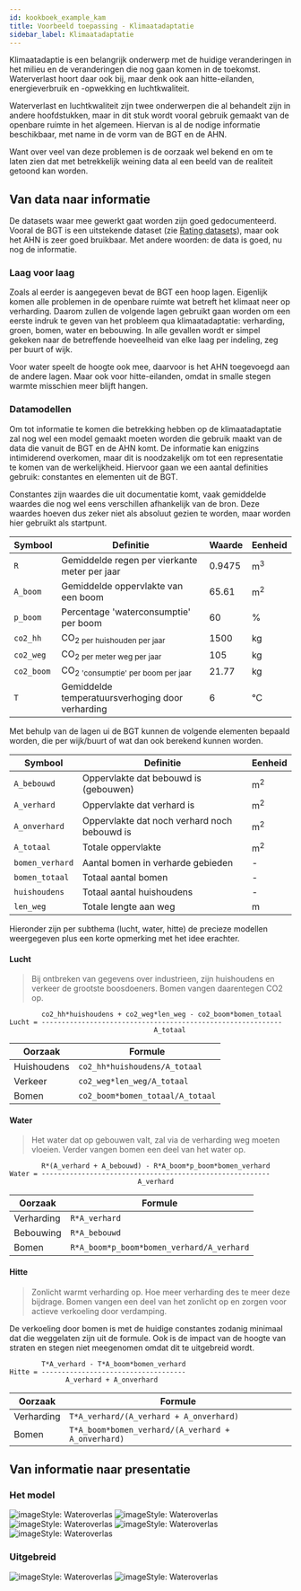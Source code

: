 ```yaml
---
id: kookboek_example_kam
title: Voorbeeld toepassing - Klimaatadaptatie
sidebar_label: Klimaatadaptatie
---
```


Klimaatadaptie is een belangrijk onderwerp met de huidige veranderingen in het milieu en de veranderingen die nog gaan komen in de toekomst. Waterverlast hoort daar ook bij, maar denk ook aan hitte-eilanden, energieverbruik en -opwekking en luchtkwaliteit.

Waterverlast en luchtkwaliteit zijn twee onderwerpen die al behandelt zijn in andere hoofdstukken, maar in dit stuk wordt vooral gebruik gemaakt van de openbare ruimte in het algemeen. Hiervan is al de nodige informatie beschikbaar, met name in de vorm van de BGT en de AHN.

Want over veel van deze problemen is de oorzaak wel bekend en om te laten zien dat met betrekkelijk weining data al een beeld van de realiteit getoond kan worden.

## Van data naar informatie

De datasets waar mee gewerkt gaat worden zijn goed gedocumenteerd. Vooral de BGT is een uitstekende dataset (zie [Rating datasets](kookboek_rating_datasets.md)), maar ook het AHN is zeer goed bruikbaar. Met andere woorden: de data is goed, nu nog de informatie.


### Laag voor laag

Zoals al eerder is aangegeven bevat de BGT een hoop lagen. Eigenlijk komen alle problemen in de openbare ruimte wat betreft het klimaat neer op verharding. Daarom zullen de volgende lagen gebruikt gaan worden om een eerste indruk te geven van het probleem qua klimaatadaptatie: verharding, groen, bomen, water en bebouwing. In alle gevallen wordt er simpel gekeken naar de betreffende hoeveelheid van elke laag per indeling, zeg per buurt of wijk.

Voor water speelt de hoogte ook mee, daarvoor is het AHN toegevoegd aan de andere lagen. Maar ook voor hitte-eilanden, omdat in smalle stegen warmte misschien meer blijft hangen. 

### Datamodellen

Om tot informatie te komen die betrekking hebben op de klimaatadaptatie zal nog wel een model gemaakt moeten worden die gebruik maakt van de data die vanuit de BGT en de AHN komt. De informatie kan enigzins intimiderend overkomen, maar dit is noodzakelijk om tot een representatie te komen van de werkelijkheid. Hiervoor gaan we een aantal definities gebruik: constantes en elementen uit de BGT.

Constantes zijn waardes die uit documentatie komt, vaak gemiddelde waardes die nog wel eens verschillen afhankelijk van de bron. Deze waardes hoeven dus zeker niet als absoluut gezien te worden, maar worden hier gebruikt als startpunt.

| Symbool | Definitie | Waarde | Eenheid |
| --- | --- | --- | --- |
| `R` | Gemiddelde regen per vierkante meter per jaar | 0.9475 | m<sup>3</sup> |
| `A_boom` | Gemiddelde oppervlakte van een boom | 65.61 | m<sup>2</sup> |
| `p_boom` | Percentage 'waterconsumptie' per boom | 60 | % |
| `co2_hh` | CO<sub>2 per huishouden per jaar | 1500 | kg |
| `co2_weg` | CO<sub>2 per meter weg per jaar | 105 | kg |
| `co2_boom` | CO<sub>2 'consumptie' per boom per jaar | 21.77 | kg |
| `T` | Gemiddelde temperatuursverhoging door verharding | 6 | ℃ |

Met behulp van de lagen ui de BGT kunnen de volgende elementen bepaald worden, die per wijk/buurt of wat dan ook berekend kunnen worden.

| Symbool | Definitie | Eenheid |
| --- | --- | --- |
| `A_bebouwd` | Oppervlakte dat bebouwd is (gebouwen) | m<sup>2</sup> |
| `A_verhard` | Oppervlakte dat verhard is | m<sup>2</sup> |
| `A_onverhard` | Oppervlakte dat noch verhard noch bebouwd is | m<sup>2</sup> |
| `A_totaal` | Totale oppervlakte | m<sup>2</sup> |
| `bomen_verhard` | Aantal bomen in verharde gebieden | - |
| `bomen_totaal` | Totaal aantal bomen | - |
| `huishoudens` | Totaal aantal huishoudens | - |
| `len_weg` | Totale lengte aan weg | m |

Hieronder zijn per subthema (lucht, water, hitte) de precieze modellen weergegeven plus een korte opmerking met het idee erachter.

#### Lucht

> Bij ontbreken van gegevens over industrieen, zijn huishoudens en verkeer de grootste boosdoeners. Bomen vangen daarentegen CO2 op.

            co2_hh*huishoudens + co2_weg*len_weg - co2_boom*bomen_totaal
    Lucht = ------------------------------------------------------------
                                        A_totaal

| Oorzaak | Formule |
| ------- | ------ |
| Huishoudens | `co2_hh*huishoudens/A_totaal` |
| Verkeer | `co2_weg*len_weg/A_totaal` |
| Bomen | `co2_boom*bomen_totaal/A_totaal` |

#### Water

> Het water dat op gebouwen valt, zal via de verharding weg moeten vloeien. Verder vangen bomen een deel van het water op.

            R*(A_verhard + A_bebouwd) - R*A_boom*p_boom*bomen_verhard
    Water = ---------------------------------------------------------
                                    A_verhard

| Oorzaak | Formule |
| ------- | ------ |
| Verharding | `R*A_verhard` |
| Bebouwing | `R*A_bebouwd` |
| Bomen | `R*A_boom*p_boom*bomen_verhard/A_verhard` |

#### Hitte

> Zonlicht warmt verharding op. Hoe meer verharding des te meer deze bijdrage. Bomen vangen een deel van het zonlicht op en zorgen voor actieve verkoeling door verdamping.

De verkoeling door bomen is met de huidige constantes zodanig minimaal dat die weggelaten zijn uit de formule. Ook is de impact van de hoogte van straten en stegen niet meegenomen omdat dit te uitgebreid wordt.

            T*A_verhard - T*A_boom*bomen_verhard
    Hitte = ------------------------------------
                  A_verhard + A_onverhard

| Oorzaak | Formule |
| ------- | ------ |
| Verharding | `T*A_verhard/(A_verhard + A_onverhard)` |
| Bomen | `T*A_boom*bomen_verhard/(A_verhard + A_onverhard)` |

## Van informatie naar presentatie

### Het model

<img class="imageStyle shadowing" src="/docs/assets/Kookboek/kam.png" target="_blank" alt="imageStyle: Wateroverlas"/>
<img class="imageStyle shadowing" src="/docs/assets/Kookboek/kam_buurt.png" target="_blank" alt="imageStyle: Wateroverlas"/>
<img class="imageStyle shadowing" src="/docs/assets/Kookboek/kam_lucht.png" target="_blank" alt="imageStyle: Wateroverlas"/>
<img class="imageStyle shadowing" src="/docs/assets/Kookboek/kam_water.png" target="_blank" alt="imageStyle: Wateroverlas"/>    
<img class="imageStyle shadowing" src="/docs/assets/Kookboek/kam_hitte.png" target="_blank" alt="imageStyle: Wateroverlas"/>    

### Uitgebreid

<img class="imageStyle shadowing" src="/docs/assets/Kookboek/heat.png" target="_blank" alt="imageStyle: Wateroverlas"/>
<img class="imageStyle shadowing" src="/docs/assets/Kookboek/twi.png" target="_blank" alt="imageStyle: Wateroverlas"/>
